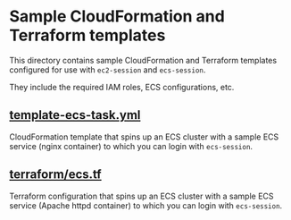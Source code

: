 # Sample CloudFormation and Terraform templates

This directory contains sample CloudFormation and Terraform templates
configured for use with `ec2-session` and `ecs-session`.

They include the required IAM roles, ECS configurations, etc.

## [template-ecs-task.yml](template-ecs-task.yml)

CloudFormation template that spins up an ECS cluster with a sample
ECS service (nginx container) to which you can login with `ecs-session`.

## [terraform/ecs.tf](terraform/ecs.tf)

Terraform configuration that spins up an ECS cluster with a sample
ECS service (Apache httpd container) to which you can login with `ecs-session`.
